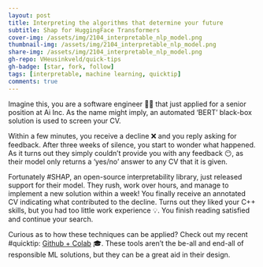 ```yaml
---
layout: post
title: Interpreting the algorithms that determine your future
subtitle: Shap for HuggingFace Transformers
cover-img: /assets/img/2104_interpretable_nlp_model.png
thumbnail-img: /assets/img/2104_interpretable_nlp_model.png
share-img: /assets/img/2104_interpretable_nlp_model.png
gh-repo: VHeusinkveld/quick-tips
gh-badge: [star, fork, follow]
tags: [interpretable, machine learning, quicktip]
comments: true
---
```


Imagine this, you are a software engineer 👩‍💻 that just applied for a senior position at Ai Inc. As the name might imply, an automated ‘BERT’ black-box solution is used to screen your CV. 

Within a few minutes, you receive a decline ❌ and you reply asking for feedback. After three weeks of silence, you start to wonder what happened. As it turns out they simply couldn’t provide you with any feedback 😶, as their model only returns a ‘yes/no’ answer to any CV that it is given. 

Fortunately #SHAP, an open-source interpretability library, just released support for their model. They rush, work over hours, and manage to implement a new solution within a week! You finally receive an annotated CV indicating what contributed to the decline. Turns out they liked your C++ skills, but you had too little work experience 💡. You finish reading satisfied and continue your search.

Curious as to how these techniques can be applied? Check out my recent #quicktip: [Github + Colab](https://github.com/VHeusinkveld/quick-tips/tree/main/nlp/2021_04_22_shap_for_huggingface_transformers) 🎓. These tools aren’t the be-all and end-all of responsible ML solutions, but they can be a great aid in their design.

